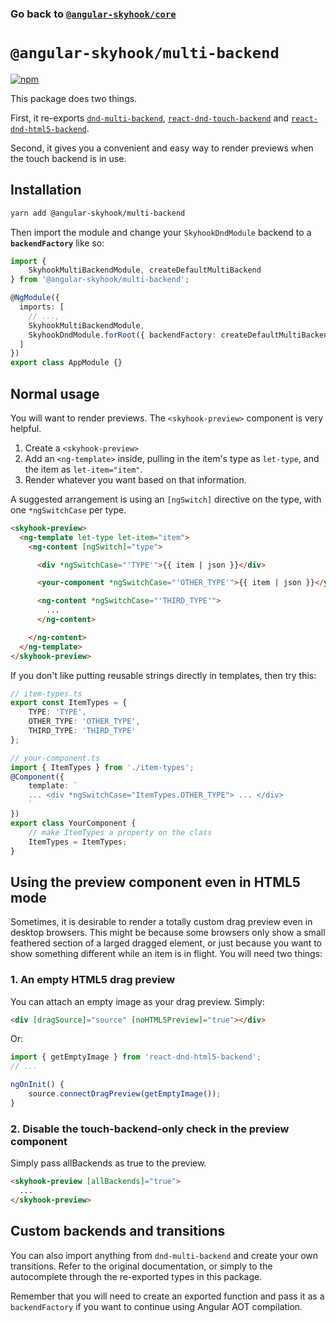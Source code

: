 ### Go back to [`@angular-skyhook/core`](../)

# `@angular-skyhook/multi-backend`

[![npm](https://img.shields.io/npm/v/@angular-skyhook/multi-backend.svg)](https://www.npmjs.com/package/@angular-skyhook/multi-backend)

This package does two things.

First, it re-exports [`dnd-multi-backend`][dnd-multi-backend], [`react-dnd-touch-backend`][touch-backend] and [`react-dnd-html5-backend`][html5-backend].

[html5-backend]: https://github.com/react-dnd/react-dnd
[touch-backend]: https://github.com/yahoo/react-dnd-touch-backend
[dnd-multi-backend]: https://github.com/LouisBrunner/react-dnd-multi-backend

Second, it gives you a convenient and easy way to render previews when the touch backend is in use.

## Installation

```sh
yarn add @angular-skyhook/multi-backend
```

Then import the module and change your `SkyhookDndModule` backend to a 
**`backendFactory`** like so:

```typescript
import {
    SkyhookMultiBackendModule, createDefaultMultiBackend
} from '@angular-skyhook/multi-backend';

@NgModule({
  imports: [
    // ...,
    SkyhookMultiBackendModule,
    SkyhookDndModule.forRoot({ backendFactory: createDefaultMultiBackend })
  ]
})
export class AppModule {}
```

## Normal usage

You will want to render previews. The `<skyhook-preview>` component is very helpful.

1.  Create a `<skyhook-preview>`
2.  Add an `<ng-template>` inside, pulling in the item's type as `let-type`, and the item as `let-item="item"`.
3.  Render whatever you want based on that information.

A suggested arrangement is using an `[ngSwitch]` directive on the type, with one `*ngSwitchCase` per type.

```html
<skyhook-preview>
  <ng-template let-type let-item="item">
    <ng-content [ngSwitch]="type">

      <div *ngSwitchCase="'TYPE'">{{ item | json }}</div>

      <your-component *ngSwitchCase="'OTHER_TYPE'">{{ item | json }}</your-component>

      <ng-content *ngSwitchCase="'THIRD_TYPE'">
        ...
      </ng-content>

    </ng-content>
  </ng-template>
</skyhook-preview>
```

If you don't like putting reusable strings directly in templates, then try this:

```typescript
// item-types.ts
export const ItemTypes = {
    TYPE: 'TYPE',
    OTHER_TYPE: 'OTHER_TYPE',
    THIRD_TYPE: 'THIRD_TYPE'
};
```

```typescript
// your-component.ts
import { ItemTypes } from './item-types';
@Component({
    template: `
    ... <div *ngSwitchCase="ItemTypes.OTHER_TYPE"> ... </div>
    `
})
export class YourComponent {
    // make ItemTypes a property on the class
    ItemTypes = ItemTypes;
}
```

## Using the preview component even in HTML5 mode

Sometimes, it is desirable to render a totally custom drag preview even in
desktop browsers. This might be because some browsers only show a small
feathered section of a larged dragged element, or just because you want to show
something different while an item is in flight. You will need two things:

### 1. An empty HTML5 drag preview

You can attach an empty image as your drag preview. Simply:

```html
<div [dragSource]="source" [noHTML5Preview]="true"></div>
```

Or:

```typescript
import { getEmptyImage } from 'react-dnd-html5-backend';
// ...

ngOnInit() {
    source.connectDragPreview(getEmptyImage());
}
```

### 2. Disable the touch-backend-only check in the preview component

Simply pass allBackends as true to the preview.

```html
<skyhook-preview [allBackends]="true">
  ...
</skyhook-preview>
```

## Custom backends and transitions

You can also import anything from `dnd-multi-backend` and create your own
transitions. Refer to the original documentation, or simply to the autocomplete
through the re-exported types in this package.

Remember that you will need to create an exported function and pass it as a
`backendFactory` if you want to continue using Angular AOT compilation.
